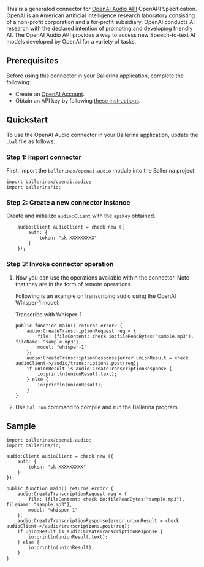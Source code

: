 This is a generated connector for [OpenAI Audio API](https://beta.openai.com/docs/api-reference/audio) OpenAPI Specification. OpenAI is an American artificial intelligence research laboratory consisting of a non-profit corporation and a for-profit subsidiary. OpenAI conducts AI research with the declared intention of promoting and developing friendly AI. The OpenAI Audio API provides a way to access new Speech-to-text AI models developed by OpenAI for a variety of tasks.

## Prerequisites

Before using this connector in your Ballerina application, complete the following:

* Create an [OpenAI Account](https://beta.openai.com/signup/).
* Obtain an API key by following [these instructions](https://platform.openai.com/docs/api-reference/authentication).

## Quickstart

To use the OpenAI Audio connector in your Ballerina application, update the `.bal` file as follows:

### Step 1: Import connector
First, import the `ballerinax/openai.audio` module into the Ballerina project.

```ballerina
import ballerinax/openai.audio;
import ballerina/io;
```

### Step 2: Create a new connector instance
Create and initialize `audio:Client` with the `apiKey` obtained.
```ballerina
    audio:Client audioClient = check new ({
        auth: {
            token: "sk-XXXXXXXXX"
        }
    });
```

### Step 3: Invoke connector operation
1. Now you can use the operations available within the connector. Note that they are in the form of remote operations.

    Following is an example on transcribing audio using the OpenAI Whisper-1 model:

    Transcribe with Whisper-1

    ```ballerina
    public function main() returns error? {
        audio:CreateTranscriptionRequest req = {
            file: {fileContent: check io:fileReadBytes("sample.mp3"), fileName: "sample.mp3"},
            model: "whisper-1"
        };
        audio:CreateTranscriptionResponse|error unionResult = check audioClient->/audio/transcriptions.post(req);
        if unionResult is audio:CreateTranscriptionResponse {
            io:println(unionResult.text);
        } else {
            io:println(unionResult);
        }
    }
    ``` 

2. Use `bal run` command to compile and run the Ballerina program.

## Sample

```ballerina
import ballerinax/openai.audio;
import ballerina/io;

audio:Client audioClient = check new ({
    auth: {
        token: "sk-XXXXXXXXX"
    }
});

public function main() returns error? {
    audio:CreateTranscriptionRequest req = {
        file: {fileContent: check io:fileReadBytes("sample.mp3"), fileName: "sample.mp3"},
        model: "whisper-1"
    };
    audio:CreateTranscriptionResponse|error unionResult = check audioClient->/audio/transcriptions.post(req);
    if unionResult is audio:CreateTranscriptionResponse {
        io:println(unionResult.text);
    } else {
        io:println(unionResult);
    }
}
```